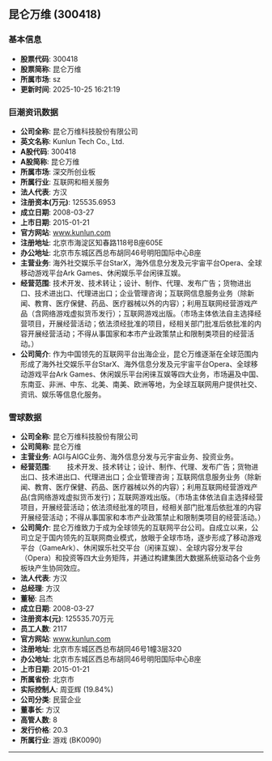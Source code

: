## 昆仑万维 (300418)

### 基本信息

- **股票代码**: 300418
- **股票简称**: 昆仑万维
- **所属市场**: sz
- **更新时间**: 2025-10-25 16:21:19

### 巨潮资讯数据

- **公司全称**: 昆仑万维科技股份有限公司
- **英文名称**: Kunlun Tech Co., Ltd.
- **A股代码**: 300418
- **A股简称**: 昆仑万维
- **所属市场**: 深交所创业板
- **所属行业**: 互联网和相关服务
- **法人代表**: 方汉
- **注册资本(万元)**: 125535.6953
- **成立日期**: 2008-03-27
- **上市日期**: 2015-01-21
- **官方网站**: www.kunlun.com
- **注册地址**: 北京市海淀区知春路118号B座605E
- **办公地址**: 北京市东城区西总布胡同46号明阳国际中心B座
- **主营业务**: 海外社交娱乐平台StarX，海外信息分发及元宇宙平台Opera、全球移动游戏平台Ark Games、休闲娱乐平台闲徕互娱。
- **经营范围**: 技术开发、技术转让；设计、制作、代理、发布广告；货物进出口、技术进出口、代理进出口；企业管理咨询；互联网信息服务业务（除新闻、教育、医疗保健、药品、医疗器械以外的内容）；利用互联网经营游戏产品（含网络游戏虚拟货币发行）；互联网游戏出版。（市场主体依法自主选择经营项目，开展经营活动；依法须经批准的项目，经相关部门批准后依批准的内容开展经营活动；不得从事国家和本市产业政策禁止和限制类项目的经营活动。）
- **公司简介**: 作为中国领先的互联网平台出海企业，昆仑万维逐渐在全球范围内形成了海外社交娱乐平台StarX、海外信息分发及元宇宙平台Opera、全球移动游戏平台Ark Games、休闲娱乐平台闲徕互娱等四大业务，市场遍及中国、东南亚、非洲、中东、北美、南美、欧洲等地，为全球互联网用户提供社交、资讯、娱乐等信息化服务。

### 雪球数据

- **公司全称**: 昆仑万维科技股份有限公司
- **公司简称**: 昆仑万维
- **主营业务**: AGI与AIGC业务、海外信息分发与元宇宙业务、投资业务。
- **经营范围**: 　　技术开发、技术转让；设计、制作、代理、发布广告；货物进出口、技术进出口、代理进出口；企业管理咨询；互联网信息服务业务（除新闻、教育、医疗保健、药品、医疗器械以外的内容）；利用互联网经营游戏产品(含网络游戏虚拟货币发行)；互联网游戏出版。（市场主体依法自主选择经营项目，开展经营活动；依法须经批准的项目，经相关部门批准后依批准的内容开展经营活动；不得从事国家和本市产业政策禁止和限制类项目的经营活动。）
- **公司简介**: 昆仑万维致力于成为全球领先的互联网平台公司。自成立以来，公司立足于国内领先的互联网商业模式，放眼于全球市场，逐步形成了移动游戏平台（GameArk）、休闲娱乐社交平台（闲徕互娱）、全球内容分发平台（Opera）和投资等四大业务矩阵，并通过构建集团大数据系统驱动各个业务板块产生协同效应。
- **法人代表**: 方汉
- **总经理**: 方汉
- **董秘**: 吕杰
- **成立日期**: 2008-03-27
- **注册资本(元)**: 125535.70万元
- **员工人数**: 2117
- **官方网站**: www.kunlun.com
- **注册地址**: 北京市东城区西总布胡同46号1幢3层320
- **办公地址**: 北京市东城区西总布胡同46号明阳国际中心B座
- **上市日期**: 2015-01-21
- **所属省份**: 北京市
- **实际控制人**: 周亚辉 (19.84%)
- **公司分类**: 民营企业
- **董事长**: 方汉
- **高管人数**: 8
- **发行价格**: 20.3
- **所属行业**: 游戏 (BK0090)

---